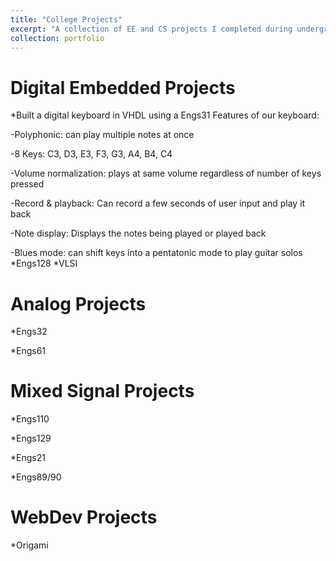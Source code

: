 ```yaml
---
title: "College Projects"
excerpt: "A collection of EE and CS projects I completed during undergrad and grad school<br/><img src='/images/DartmouthLogo.png'> <img src='/images/UMDLogo.png'>"
collection: portfolio
---
```


Digital Embedded Projects
=====
*Built a digital keyboard in VHDL using a Engs31
Features of our keyboard: 

-Polyphonic: can play multiple notes at once 

-8 Keys: C3, D3, E3, F3, G3, A4, B4, C4 

-Volume normalization: plays at same volume regardless of number of keys pressed 

-Record & playback: Can record a few seconds of user input and play it back 

-Note display: Displays the notes being played or played back 

-Blues mode: can shift keys into a pentatonic mode to play guitar solos 
*Engs128
*VLSI

Analog Projects
=====
*Engs32

*Engs61

Mixed Signal Projects
=====
*Engs110

*Engs129

*Engs21

*Engs89/90


WebDev Projects
=====
*Origami





